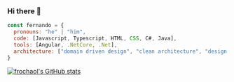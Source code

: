 ### Hi there 👋

```javascript
const fernando = {
  pronouns: "he" | "him",
  code: [Javascript, Typescript, HTML, CSS, C#, Java],
  tools: [Angular, .NetCore, .Net],
  architecture: ["domain driven design", "clean architecture", "design system pattern"]
}
```

[![frochaol's GitHub stats](https://github-readme-stats.vercel.app/api?username=frochaol)](https://github.com/frochaol/github-readme-stats)

<!--
**frochaol/frochaol** is a ✨ _special_ ✨ repository because its `README.md` (this file) appears on your GitHub profile.

Here are some ideas to get you started:

- 🔭 I’m currently working on ...
- 🌱 I’m currently learning ...
- 👯 I’m looking to collaborate on ...
- 🤔 I’m looking for help with ...
- 💬 Ask me about ...
- 📫 How to reach me: ...
- 😄 Pronouns: ...
- ⚡ Fun fact: ...
-->
